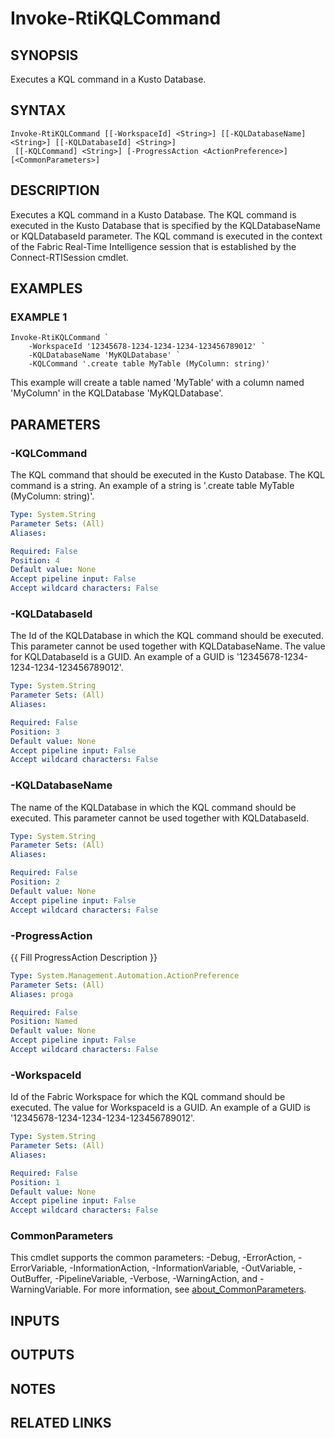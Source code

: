 # Invoke-RtiKQLCommand

## SYNOPSIS
Executes a KQL command in a Kusto Database.

## SYNTAX

```
Invoke-RtiKQLCommand [[-WorkspaceId] <String>] [[-KQLDatabaseName] <String>] [[-KQLDatabaseId] <String>]
 [[-KQLCommand] <String>] [-ProgressAction <ActionPreference>] [<CommonParameters>]
```

## DESCRIPTION
Executes a KQL command in a Kusto Database.
The KQL command is executed in the Kusto Database 
that is specified by the KQLDatabaseName or KQLDatabaseId parameter.
The KQL command is executed 
in the context of the Fabric Real-Time Intelligence session that is established by the 
Connect-RTISession cmdlet.

## EXAMPLES

### EXAMPLE 1
```
Invoke-RtiKQLCommand `
    -WorkspaceId '12345678-1234-1234-1234-123456789012' `
    -KQLDatabaseName 'MyKQLDatabase' `
    -KQLCommand '.create table MyTable (MyColumn: string)'
```

This example will create a table named 'MyTable' with a column named 'MyColumn' in 
the KQLDatabase 'MyKQLDatabase'.

## PARAMETERS

### -KQLCommand
The KQL command that should be executed in the Kusto Database. 
The KQL command is a string.
An example of a string is '.create table MyTable (MyColumn: string)'.

```yaml
Type: System.String
Parameter Sets: (All)
Aliases:

Required: False
Position: 4
Default value: None
Accept pipeline input: False
Accept wildcard characters: False
```

### -KQLDatabaseId
The Id of the KQLDatabase in which the KQL command should be executed.
This parameter cannot be used together with KQLDatabaseName. 
The value for KQLDatabaseId is a GUID.
An example of a GUID is '12345678-1234-1234-1234-123456789012'.

```yaml
Type: System.String
Parameter Sets: (All)
Aliases:

Required: False
Position: 3
Default value: None
Accept pipeline input: False
Accept wildcard characters: False
```

### -KQLDatabaseName
The name of the KQLDatabase in which the KQL command should be executed.
This parameter cannot be used together with KQLDatabaseId.

```yaml
Type: System.String
Parameter Sets: (All)
Aliases:

Required: False
Position: 2
Default value: None
Accept pipeline input: False
Accept wildcard characters: False
```

### -ProgressAction
{{ Fill ProgressAction Description }}

```yaml
Type: System.Management.Automation.ActionPreference
Parameter Sets: (All)
Aliases: proga

Required: False
Position: Named
Default value: None
Accept pipeline input: False
Accept wildcard characters: False
```

### -WorkspaceId
Id of the Fabric Workspace for which the KQL command should be executed.
The value for WorkspaceId is a GUID. 
An example of a GUID is '12345678-1234-1234-1234-123456789012'.

```yaml
Type: System.String
Parameter Sets: (All)
Aliases:

Required: False
Position: 1
Default value: None
Accept pipeline input: False
Accept wildcard characters: False
```

### CommonParameters
This cmdlet supports the common parameters: -Debug, -ErrorAction, -ErrorVariable, -InformationAction, -InformationVariable, -OutVariable, -OutBuffer, -PipelineVariable, -Verbose, -WarningAction, and -WarningVariable. For more information, see [about_CommonParameters](http://go.microsoft.com/fwlink/?LinkID=113216).

## INPUTS

## OUTPUTS

## NOTES

## RELATED LINKS
